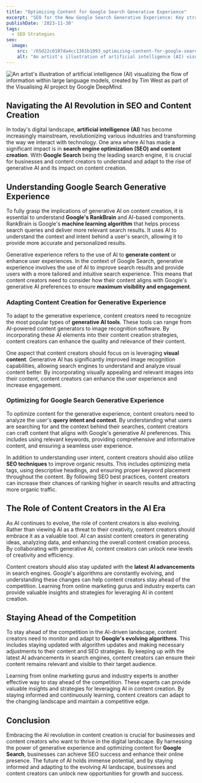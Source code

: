 ```yaml
---
title: "Optimizing Content for Google Search Generative Experience"
excerpt: "SEO for the New Google Search Generative Experience: Key strategies for optimizing AI-driven content creation and staying ahead in digital marketing."
publishDate: '2023-11-30'
tags:
  - SEO Strategies
seo:
  image:
    src: '/65d22c0107da4cc1361b1993_optimizing-content-for-google-search-generative-experience-1.jpeg'
    alt: "An artist's illustration of artificial intelligence (AI) visualizing the flow of information within large language models, created by Tim West as part of the Visualising AI project by Google DeepMind."
---
```


![An artist's illustration of artificial intelligence (AI) visualizing the flow of information within large language models, created by Tim West as part of the Visualising AI project by Google DeepMind.](/65d22c0107da4cc1361b1993_optimizing-content-for-google-search-generative-experience-1.jpeg)

## Navigating the AI Revolution in SEO and Content Creation

In today's digital landscape, **artificial intelligence (AI)** has become increasingly mainstream, revolutionizing various industries and transforming the way we interact with technology. One area where AI has made a significant impact is in **search engine optimization (SEO) and content creation**. With **Google Search** being the leading search engine, it is crucial for businesses and content creators to understand and adapt to the rise of generative AI and its impact on content creation.

## Understanding Google Search Generative Experience

To fully grasp the implications of generative AI on content creation, it is essential to understand **Google's RankBrain** and AI-based components. RankBrain is Google's **machine learning algorithm** that helps process search queries and deliver more relevant search results. It uses AI to understand the context and intent behind a user's search, allowing it to provide more accurate and personalized results.

Generative experience refers to the use of AI to **generate content** or enhance user experiences. In the context of Google Search, generative experience involves the use of AI to improve search results and provide users with a more tailored and intuitive search experience. This means that content creators need to consider how their content aligns with Google's generative AI preferences to ensure **maximum visibility and engagement**.

### Adapting Content Creation for Generative Experience

To adapt to the generative experience, content creators need to recognize the most popular types of **generative AI tools**. These tools can range from AI-powered content generators to image recognition software. By incorporating these AI elements into their content creation strategies, content creators can enhance the quality and relevance of their content.

One aspect that content creators should focus on is leveraging **visual content**. Generative AI has significantly improved image recognition capabilities, allowing search engines to understand and analyze visual content better. By incorporating visually appealing and relevant images into their content, content creators can enhance the user experience and increase engagement.

### Optimizing for Google Search Generative Experience

To optimize content for the generative experience, content creators need to analyze the user's **query intent and context**. By understanding what users are searching for and the context behind their searches, content creators can craft content that aligns with Google's generative AI preferences. This includes using relevant keywords, providing comprehensive and informative content, and ensuring a seamless user experience.

In addition to understanding user intent, content creators should also utilize **SEO techniques** to improve organic results. This includes optimizing meta tags, using descriptive headings, and ensuring proper keyword placement throughout the content. By following SEO best practices, content creators can increase their chances of ranking higher in search results and attracting more organic traffic.

## The Role of Content Creators in the AI Era

As AI continues to evolve, the role of content creators is also evolving. Rather than viewing AI as a threat to their creativity, content creators should embrace it as a valuable tool. AI can assist content creators in generating ideas, analyzing data, and enhancing the overall content creation process. By collaborating with generative AI, content creators can unlock new levels of creativity and efficiency.

Content creators should also stay updated with the **latest AI advancements** in search engines. Google's algorithms are constantly evolving, and understanding these changes can help content creators stay ahead of the competition. Learning from online marketing gurus and industry experts can provide valuable insights and strategies for leveraging AI in content creation.

## Staying Ahead of the Competition

To stay ahead of the competition in the AI-driven landscape, content creators need to monitor and adapt to **Google's evolving algorithms**. This includes staying updated with algorithm updates and making necessary adjustments to their content and SEO strategies. By keeping up with the latest AI advancements in search engines, content creators can ensure their content remains relevant and visible to their target audience.

Learning from online marketing gurus and industry experts is another effective way to stay ahead of the competition. These experts can provide valuable insights and strategies for leveraging AI in content creation. By staying informed and continuously learning, content creators can adapt to the changing landscape and maintain a competitive edge.

## Conclusion

Embracing the AI revolution in content creation is crucial for businesses and content creators who want to thrive in the digital landscape. By harnessing the power of generative experience and optimizing content for **Google Search**, businesses can achieve SEO success and enhance their online presence. The future of AI holds immense potential, and by staying informed and adapting to the evolving AI landscape, businesses and content creators can unlock new opportunities for growth and success.
